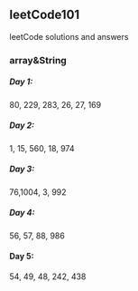## leetCode101

leetCode solutions and answers

### array&String
##### Day 1:
80, 229, 283, 26, 27, 169
##### Day 2:
1, 15, 560, 18, 974
##### Day 3:
76,1004, 3, 992
##### Day 4:
56, 57, 88, 986
#### Day 5:
54, 49, 48, 242, 438
